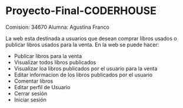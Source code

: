 # Proyecto-Final-CODERHOUSE
Comision: 34670
Alumna: Agustina Franco

La web esta destinada a usuarios que desean comprar libros usados o publicar libros usados para la venta.
En la web se puede hacer:
- Publicar libros para la venta
- Visualizar todos libros publicados
- Visualizar loa libros publicados por el usuario para la venta
- Editar informacion de los libros publicados por el usuario
- Comentar libros
- Editar perfil de Usuario
- Cerrar sesión
- Iniciar sesión

